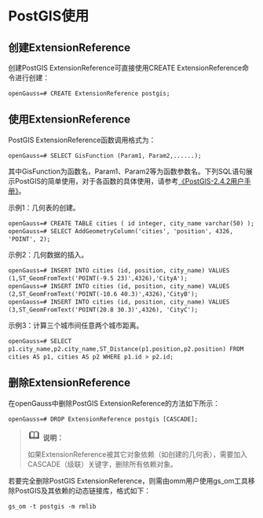 # PostGIS使用<a name="ZH-CN_TOPIC_0000001201277572"></a>

## 创建ExtensionReference<a name="section21088306113"></a>

创建PostGIS ExtensionReference可直接使用CREATE ExtensionReference命令进行创建：

```
openGauss=# CREATE ExtensionReference postgis;
```

## 使用ExtensionReference<a name="section107391050141118"></a>

PostGIS ExtensionReference函数调用格式为：

```
openGauss=# SELECT GisFunction (Param1, Param2,......);
```

其中GisFunction为函数名，Param1、Param2等为函数参数名。下列SQL语句展示PostGIS的简单使用，对于各函数的具体使用，请参考[《PostGIS-2.4.2用户手册》](https://download.osgeo.org/postgis/docs/postgis-2.4.2.pdf)。

示例1：几何表的创建。

```
openGauss=# CREATE TABLE cities ( id integer, city_name varchar(50) );
openGauss=# SELECT AddGeometryColumn('cities', 'position', 4326, 'POINT', 2);
```

示例2：几何数据的插入。

```
openGauss=# INSERT INTO cities (id, position, city_name) VALUES (1,ST_GeomFromText('POINT(-9.5 23)',4326),'CityA');
openGauss=# INSERT INTO cities (id, position, city_name) VALUES (2,ST_GeomFromText('POINT(-10.6 40.3)',4326),'CityB');
openGauss=# INSERT INTO cities (id, position, city_name) VALUES (3,ST_GeomFromText('POINT(20.8 30.3)',4326), 'CityC');
```

示例3：计算三个城市间任意两个城市距离。

```
openGauss=# SELECT p1.city_name,p2.city_name,ST_Distance(p1.position,p2.position) FROM cities AS p1, cities AS p2 WHERE p1.id > p2.id;
```

## 删除ExtensionReference<a name="section1587441381220"></a>

在openGauss中删除PostGIS ExtensionReference的方法如下所示：

```
openGauss=# DROP ExtensionReference postgis [CASCADE];
```

>![](public_sys-resources/icon-note.gif) **说明：** 
>
>如果ExtensionReference被其它对象依赖（如创建的几何表），需要加入CASCADE（级联）关键字，删除所有依赖对象。

若要完全删除PostGIS ExtensionReference，则需由omm用户使用gs\_om工具移除PostGIS及其依赖的动态链接库，格式如下：

```
gs_om -t postgis -m rmlib
```

